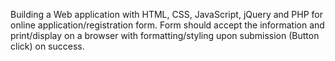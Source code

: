 Building a Web application with HTML, CSS, JavaScript, jQuery and PHP for online application/registration form. Form should accept the information and print/display on a browser with formatting/styling upon submission (Button click) on success.
